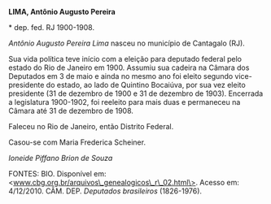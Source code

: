 **LIMA, Antônio Augusto Pereira**

\* dep. fed. RJ 1900-1908.

*Antônio Augusto Pereira Lima* nasceu no município de Cantagalo (RJ).

Sua vida política teve início com a eleição para deputado federal pelo
estado do Rio de Janeiro em 1900. Assumiu sua cadeira na Câmara dos
Deputados em 3 de maio e ainda no mesmo ano foi eleito segundo
vice-presidente do estado, ao lado de Quintino Bocaiúva, por sua vez
eleito presidente (31 de dezembro de 1900 e 31 de dezembro de 1903).
Encerrada a legislatura 1900-1902, foi reeleito para mais duas e
permaneceu na Câmara até 31 de dezembro de 1908.

Faleceu no Rio de Janeiro, então Distrito Federal.

Casou-se com Maria Frederica Scheiner.

*Ioneide Piffano Brion de Souza*

FONTES: BIO. Disponível em:
\<www.cbg.org.br/arquivos\_genealogicos\_r\_02.html\>. Acesso em:
4/12/2010. CÂM. DEP. *Deputados brasileiros* (1826-1976).
